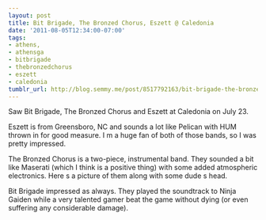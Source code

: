 ```yaml
---
layout: post
title: Bit Brigade, The Bronzed Chorus, Eszett @ Caledonia
date: '2011-08-05T12:34:00-07:00'
tags:
- athens,
- athensga
- bitbrigade
- thebronzedchorus
- eszett
- caledonia
tumblr_url: http://blog.semmy.me/post/8517792163/bit-brigade-the-bronzed-chorus-eszett-caledonia
---
```

Saw Bit Brigade, The Bronzed Chorus and Eszett at Caledonia on July 23.


Eszett is from Greensboro, NC and sounds a lot like Pelican with HUM thrown in for good measure.  I   m a huge fan of both of those bands, so I was pretty impressed.

The Bronzed Chorus is a two-piece, instrumental band.  They sounded a bit like Maserati (which I think is a positive thing) with some added atmospheric electronics.  Here   s a picture of them along with some dude   s head.

Bit Brigade impressed as always.  They played the soundtrack to Ninja Gaiden while a very talented gamer beat the game without dying (or even suffering any considerable damage).
